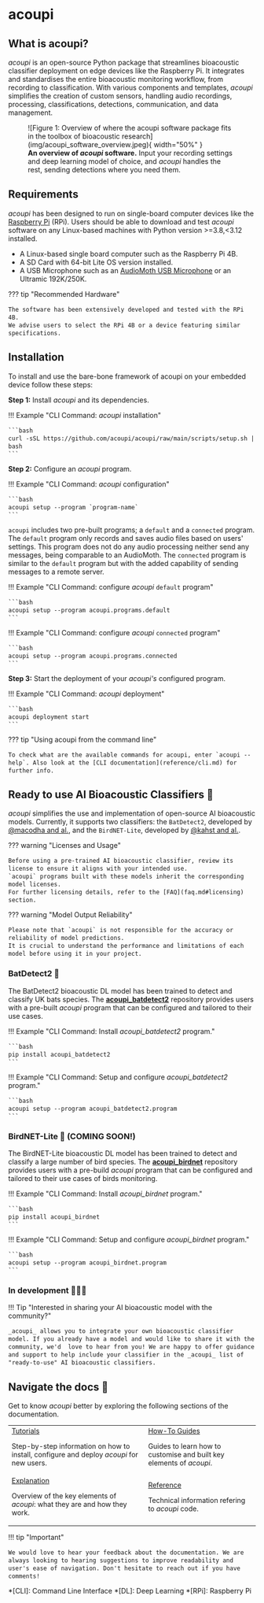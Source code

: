# acoupi

## What is acoupi?

_acoupi_ is an open-source Python package that streamlines bioacoustic classifier deployment on edge devices like the Raspberry Pi.
It integrates and standardises the entire bioacoustic monitoring workflow, from recording to classification.
With various components and templates, _acoupi_ simplifies the creation of custom sensors, handling audio recordings, processing, classifications, detections, communication, and data management.

<figure markdown="span">
    ![Figure 1: Overview of where the acoupi software package fits in the toolbox of bioacoustic research](img/acoupi_software_overview.jpeg){ width="50%" }
    <figcaption><b>An overview of <i>acoupi</i> software.</b> Input your recording settings and deep learning model of choice, and <i>acoupi</i> handles the rest, sending detections where you need them.
</figure>

## Requirements

_acoupi_ has been designed to run on single-board computer devices like the [Raspberry Pi](https://www.raspberrypi.org/) (RPi).
Users should be able to download and test _acoupi_ software on any Linux-based machines with Python version >=3.8,<3.12 installed.

- A Linux-based single board computer such as the Raspberry Pi 4B.
- A SD Card with 64-bit Lite OS version installed.
- A USB Microphone such as an [AudioMoth USB Microphone](https://www.openacousticdevices.info/audiomoth) or an Ultramic 192K/250K.

??? tip "Recommended Hardware"

    The software has been extensively developed and tested with the RPi 4B.
    We advise users to select the RPi 4B or a device featuring similar specifications.

## Installation

To install and use the bare-bone framework of acoupi on your embedded device follow these steps: 

**Step 1:** Install _acoupi_ and its dependencies.

!!! Example "CLI Command: _acoupi_ installation"

    ```bash
    curl -sSL https://github.com/acoupi/acoupi/raw/main/scripts/setup.sh | bash
    ```

**Step 2:** Configure an _acoupi_ program.

!!! Example "CLI Command: _acoupi_ configuration"

    ```bash
    acoupi setup --program `program-name`
    ```

`acoupi` includes two pre-built programs; a `default` and a `connected` program.
The `default` program only records and saves audio files based on users' settings. This program does not do any audio processing neither send any messages, being comparable to an AudioMoth.
The `connected` program is similar to the `default` program but with the added capability of sending messages to a remote server. 

!!! Example "CLI Command: configure _acoupi_ `default` program"

    ```bash
    acoupi setup --program acoupi.programs.default
    ```

!!! Example "CLI Command: configure _acoupi_ `connected` program"

    ```bash
    acoupi setup --program acoupi.programs.connected
    ```

**Step 3:** Start the deployment of your _acoupi's_ configured program.

!!! Example "CLI Command: _acoupi_ deployment"

    ```bash
    acoupi deployment start
    ```

??? tip "Using acoupi from the command line"

    To check what are the available commands for acoupi, enter `acoupi --help`. Also look at the [CLI documentation](reference/cli.md) for further info.

## Ready to use AI Bioacoustic Classifiers 🚀

_acoupi_ simplifies the use and implementation of open-source AI bioacoustic models.
Currently, it supports two classifiers: the `BatDetect2`, developed by [@macodha and al.](https://doi.org/10.1101/2022.12.14.520490), and the `BirdNET-Lite`, developed by [@kahst and al.](https://github.com/kahst).

??? warning "Licenses and Usage"

    Before using a pre-trained AI bioacoustic classifier, review its license to ensure it aligns with your intended use.
    `acoupi` programs built with these models inherit the corresponding model licenses.
    For further licensing details, refer to the [FAQ](faq.md#licensing) section.

??? warning "Model Output Reliability"

    Please note that `acoupi` is not responsible for the accuracy or reliability of model predictions.
    It is crucial to understand the performance and limitations of each model before using it in your project.

### BatDetect2 🦇

The BatDetect2 bioacoustic DL model has been trained to detect and classify UK bats species.
The [**acoupi_batdetect2**](https://github.com/acoupi/acoupi_batdetect2) repository provides users with a pre-built _acoupi_ program that can be configured and tailored to their use cases.

!!! Example "CLI Command: Install _acoupi_batdetect2_ program."

    ```bash
    pip install acoupi_batdetect2
    ```
!!! Example "CLI Command: Setup and configure _acoupi_batdetect2_ program."

    ```bash
    acoupi setup --program acoupi_batdetect2.program
    ```

### BirdNET-Lite 🦜 (COMING SOON!)

The BirdNET-Lite bioacoustic DL model has been trained to detect and classify a large number of bird species.
The [**acoupi_birdnet**](https://github.com/acoupi/acoupi_birdnet) repository provides users with a pre-build _acoupi_ program that can be configured and tailored to their use cases of birds monitoring.

!!! Example "CLI Command: Install _acoupi_birdnet_ program."

    ```bash
    pip install acoupi_birdnet
    ```
!!! Example "CLI Command: Setup and configure _acoupi_birdnet_ program."

    ```bash
    acoupi setup --program acoupi_birdnet.program
    ```

###  In development 🐳🐘🐝
!!! Tip "Interested in sharing your AI bioacoustic model with the community?"

    _acoupi_ allows you to integrate your own bioacoustic classifier model. If you already have a model and would like to share it with the community, we'd  love to hear from you! We are happy to offer guidance and support to help include your classifier in the _acoupi_ list of "ready-to-use" AI bioacoustic classifiers. 


## Navigate the docs 📖

Get to know _acoupi_ better by exploring the following sections of the documentation.

<table>
    <tr>
        <td>
            <a href="tutorials">Tutorials</a>
            <p>Step-by-step information on how to install, configure and deploy <i>acoupi</i> for new users.</p>
        </td>
        <td>
            <a href="howtoguide">How-To Guides</a>
            <p>Guides to learn how to customise and built key elements of <i>acoupi</i>.</p>
        </td>
    </tr>
    <tr>
        <td>
            <a href="explanation">Explanation</a>
            <p>Overview of the key elements of <i>acoupi</i>: what they are and how they work.</p>
        </td>
        <td>
            <a href="reference">Reference</a>
            <p>Technical information refering to <i>acoupi</i> code.</p>
        </td>
    </tr>
</table>

!!! tip "Important"

    We would love to hear your feedback about the documentation. We are always looking to hearing suggestions to improve readability and user's ease of navigation. Don't hesitate to reach out if you have comments!

*[CLI]: Command Line Interface
*[DL]: Deep Learning
*[RPi]: Raspberry Pi
